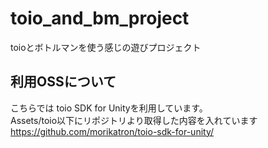 # toio_and_bm_project
toioとボトルマンを使う感じの遊びプロジェクト

## 利用OSSについて
こちらでは toio SDK for Unityを利用しています。<br />
Assets/toio以下にリポジトリより取得した内容を入れています<br />
https://github.com/morikatron/toio-sdk-for-unity/

